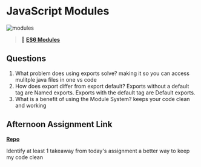 # JavaScript Modules

![modules](https://bcw.blob.core.windows.net/public/img/1015719031845190)

> **📖 [ES6 Modules](https://codeworksacademy.com/fs-student-guide/resources/wk3/01-Modules)**

## Questions

1. What problem does using exports solve?
making it so you can access mulitple java files in one vs code 
2. How does export differ from export default?
Exports without a default tag are Named exports. Exports with the default tag are Default exports. 
3. What is a benefit of using the Module System?
keeps your code clean and working 
## Afternoon Assignment Link

**[Repo](https://github.com/JacobNeitzell/<ASSIGNMENT_REPO>)**

Identify at least 1 takeaway from today's assignment
a better way to keep my code clean 